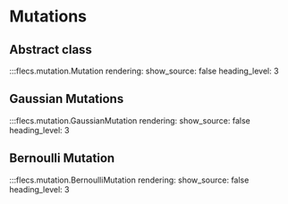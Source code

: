 # Mutations

## Abstract class

:::flecs.mutation.Mutation
    rendering:
      show_source: false
      heading_level: 3

## Gaussian Mutations

:::flecs.mutation.GaussianMutation
    rendering:
      show_source: false
      heading_level: 3
      
## Bernoulli Mutation

:::flecs.mutation.BernoulliMutation
    rendering:
      show_source: false
      heading_level: 3
